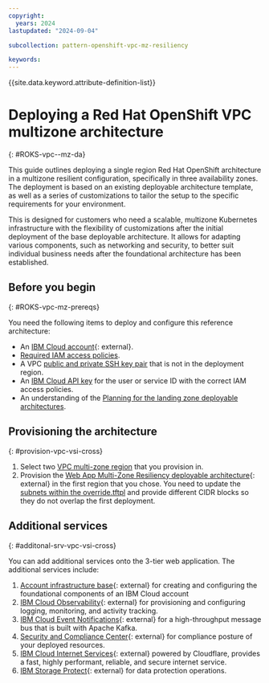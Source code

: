 ```yaml
---
copyright:
  years: 2024
lastupdated: "2024-09-04"

subcollection: pattern-openshift-vpc-mz-resiliency

keywords:
---
```

{{site.data.keyword.attribute-definition-list}}

# Deploying a Red Hat OpenShift VPC multizone architecture
{: #ROKS-vpc--mz-da}

This guide outlines deploying a single region Red Hat OpenShift architecture in a multizone resilient configuration, specifically in three availability zones. The deployment is based on an existing deployable architecture template, as well as a series of customizations to tailor the setup to the specific requirements for your environment.

This is designed for customers who need a scalable, multizone Kubernetes infrastructure with the flexibility of customizations after the initial deployment of the base deployable architecture. It allows for adapting various components, such as networking and security, to better suit individual business needs after the foundational architecture has been established.

## Before you begin
{: #ROKS-vpc-mz-prereqs}

You need the following items to deploy and configure this reference architecture:

* An [IBM Cloud account](https://cloud.ibm.com/registration){: external}.
* [Required IAM access policies](https://github.com/terraform-ibm-modules/terraform-ibm-web-app-mzr-da/tree/main/solutions/e2e#required-iam-access-policies).
* A VPC [public and private SSH key pair](/docs/vpc?topic=vpc-ssh-keys&interface=ui) that is not in the deployment region.
* An [IBM Cloud API key](/docs/account?topic=account-userapikey&interface=ui) for the user or service ID with the correct IAM access policies.
* An understanding of the [Planning for the landing zone deployable architectures](/docs/secure-infrastructure-vpc?topic=secure-infrastructure-vpc-plan).

## Provisioning the architecture
{: #provision-vpc-vsi-cross}

1. Select two [VPC multi-zone region](docs/vpc?topic=vpc-creating-a-vpc-in-a-different-region&interface=cli) that you provision in.
2. Provision the [Web App Multi-Zone Resiliency deployable architecture](https://cloud.ibm.com/catalog/7a4d68b4-cf8b-40cd-a3d1-f49aff526eb3/architecture/deploy-arch-ibm-web-app-mzr-75982e34-7b50-4945-96d9-4f686d669fc9-global){: external} in the first region that you chose.
 You need to update the [subnets within the override.tftpl](https://github.com/terraform-ibm-modules/terraform-ibm-web-app-mzr-da/blob/main/solutions/e2e/override.tftpl) and provide different CIDR blocks so they do not overlap the first deployment.


## Additional services
{: #additonal-srv-vpc-vsi-cross}

You can add additional services onto the 3-tier web application. The additional services include:

1. [Account infrastructure base](https://cloud.ibm.com/catalog/7a4d68b4-cf8b-40cd-a3d1-f49aff526eb3/architecture/deploy-arch-ibm-account-infra-base-63641cec-6093-4b4f-b7b0-98d2f4185cd6-global){: external} for creating and configuring the foundational components of an IBM Cloud account
2. [IBM Cloud Observability](https://cloud.ibm.com/catalog/7a4d68b4-cf8b-40cd-a3d1-f49aff526eb3/architecture/deploy-arch-ibm-observability-a3137d28-79e0-479d-8a24-758ebd5a0eab-global){: external} for provisioning and configuring logging, monitoring, and activity tracking.
3. [IBM Cloud Event Notifications](https://cloud.ibm.com/catalog/7a4d68b4-cf8b-40cd-a3d1-f49aff526eb3/architecture/deploy-arch-ibm-event-notifications-c7ac3ee6-4f48-4236-b974-b0cd8c624a46-global){: external} for a high-throughput message bus that is built with Apache Kafka.
4. [Security and Compliance Center](https://cloud.ibm.com/catalog/7a4d68b4-cf8b-40cd-a3d1-f49aff526eb3/architecture/deploy-arch-ibm-scc-9423f9bc-1290-4c71-a9ac-01898bfa7ccc-global){: external} for compliance posture of your deployed resources.
5. [IBM Cloud Internet Services](https://github.com/terraform-ibm-modules/terraform-ibm-cis){: external} powered by Cloudflare, provides a fast, highly performant, reliable, and secure internet service.
6. [IBM Storage Protect](https://cloud.ibm.com/catalog/content/SPonIBMCloud-20c54034-d319-48c0-beb6-0b4adc54265c-global?catalog_query=aHR0cHM6Ly9jbG91ZC5pYm0uY29tL2NhdGFsb2c%2Fc2VhcmNoPXN0b3JhZ2UlMjUyMHByb3RlY3Qjc2VhcmNoX3Jlc3VsdHM%3D){: external} for data protection operations.

